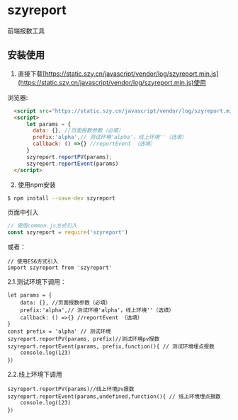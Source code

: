 # szyreport

 
前端报数工具  


## 安装使用

1. 直接下载[https://static.szy.cn/javascript/vendor/log/szyreport.min.js](https://static.szy.cn/javascript/vendor/log/szyreport.min.js)使用  


浏览器:
``` html
  <script src="https://static.szy.cn/javascript/vendor/log/szyreport.min.js"></script>
  <script>
      let params = {
        data: {}, //页面报数参数（必填）
        prefix:'alpha',// 测试环境'alpha'，线上环境''（选填）
        callback: () =>{} //reportEvent （选填）
      }
      szyreport.reportPV(params);
      szyreport.reportEvent(params)
  </script>
```
2. 使用npm安装
``` bash
$ npm install --save-dev szyreport
```
页面中引入

``` javascript
// 使用common.js方式引入
const szyreport = require('szyreport')
```
或者：
```
// 使用ES6方式引入
import szyreport from 'szyreport'
```
2.1.测试环境下调用：
```
let params = {
    data: {}, //页面报数参数（必填）
    prefix:'alpha',// 测试环境'alpha'，线上环境''（选填）
    callback: () =>{} //reportEvent （选填）
}
const prefix = 'alpha' // 测试环境
szyreport.reportPV(params, prefix)//测试环境pv报数
szyreport.reportEvent(params, prefix,function(){ // 测试环境埋点报数
    console.log(123)
}）

```
2.2.线上环境下调用
```
szyreport.reportPV(params)//线上环境pv报数
szyreport.reportEvent(params,undefined,function(){ // 线上环境埋点报数
    console.log(123)
}）
```


